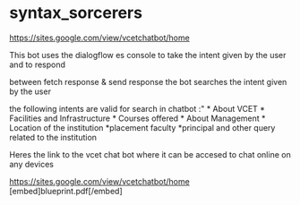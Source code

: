 # syntax_sorcerers

https://sites.google.com/view/vcetchatbot/home

This bot uses the dialogflow es console to 
take the intent given by the user and to respond 

between fetch response & send response 
the bot searches the intent given by the user

the following intents are valid for search 
in chatbot :"
    * About VCET
    * Facilities and Infrastructure
    * Courses offered 
    * About Management
    * Location of the institution
    *placement faculty
    *principal
    and other query related to the 
    institution

Heres the link to the vcet chat bot where it can be accesed to chat online 
on any devices

https://sites.google.com/view/vcetchatbot/home
[embed]blueprint.pdf[/embed]
